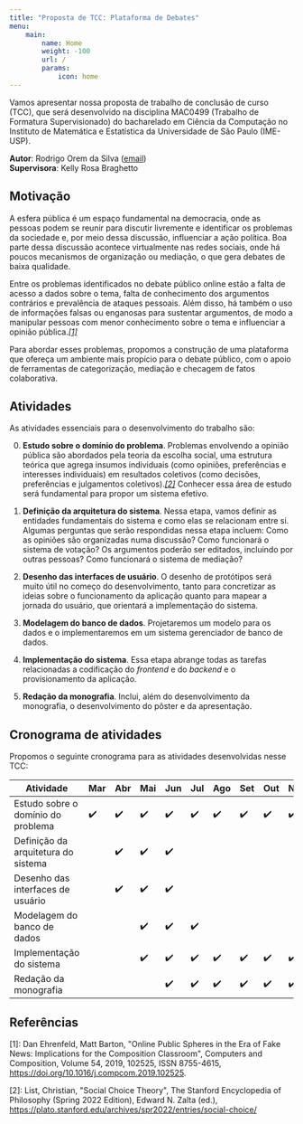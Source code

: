 ```yaml
---
title: "Proposta de TCC: Plataforma de Debates"
menu:
    main:
        name: Home
        weight: -100
        url: /
        params:
            icon: home
---
```


Vamos apresentar nossa proposta de trabalho de conclusão de curso (TCC), que
será desenvolvido na disciplina MAC0499 (Trabalho de Formatura Supervisionado)
do bacharelado em Ciência da Computação no Instituto de Matemática e
Estatística da Universidade de São Paulo (IME-USP).

**Autor**: Rodrigo Orem da Silva ([email](mailto:rodrigo.orem@usp.br))  
**Supervisora**: Kelly Rosa Braghetto

## Motivação

A esfera pública é um espaço fundamental na democracia, onde as pessoas podem
se reunir para discutir livremente e identificar os problemas da sociedade e,
por meio dessa discussão, influenciar a ação política. Boa parte dessa
discussão acontece virtualmente nas redes sociais, onde há poucos mecanismos de
organização ou mediação, o que gera debates de baixa qualidade.

Entre os problemas identificados no debate público online estão a falta de
acesso a dados sobre o tema, falta de conhecimento dos argumentos contrários e
prevalência de ataques pessoais. Além disso, há também o uso de informações
falsas ou enganosas para sustentar argumentos, de modo a manipular pessoas com
menor conhecimento sobre o tema e influenciar a opinião pública.<cite>[[1]](#1)</cite>

Para abordar esses problemas, propomos a construção de uma plataforma que
ofereça um ambiente mais propício para o debate público, com o apoio de
ferramentas de categorização, mediação e checagem de fatos colaborativa.

## Atividades
As atividades essenciais para o desenvolvimento do trabalho são:

0. **Estudo sobre o domínio do problema**. Problemas envolvendo a opinião
   pública são abordados pela teoria da escolha social, uma estrutura teórica
   que agrega insumos individuais (como opiniões, preferências e interesses
   individuais) em resultados coletivos (como decisões, preferências e
   julgamentos coletivos).<cite>[[2]](#2)</cite> Conhecer essa área de estudo
   será fundamental para propor um sistema efetivo.

1. **Definição da arquitetura do sistema**. Nessa etapa, vamos definir as
   entidades fundamentais do sistema e como elas se relacionam entre si.
   Algumas perguntas que serão respondidas nessa etapa incluem: Como as
   opiniões são organizadas numa discussão? Como funcionará o sistema de
   votação? Os argumentos poderão ser editados, incluindo por outras pessoas?
   Como funcionará o sistema de mediação?

2. **Desenho das interfaces de usuário**. O desenho de protótipos será muito
   útil no começo do desenvolvimento, tanto para concretizar as ideias sobre o
   funcionamento da aplicação quanto para mapear a jornada do usuário, que
   orientará a implementação do sistema.

3. **Modelagem do banco de dados**. Projetaremos um modelo para os
   dados e o implementaremos em um sistema gerenciador de banco de dados.

4. **Implementação do sistema**. Essa etapa abrange todas as tarefas
   relacionadas a codificação do *frontend* e do *backend* e o provisionamento
   da aplicação.

5. **Redação da monografia**. Inclui, além do desenvolvimento da monografia, o
   desenvolvimento do pôster e da apresentação.


## Cronograma de atividades

Propomos o seguinte cronograma para as atividades desenvolvidas nesse TCC:

| Atividade                             | Mar | Abr | Mai | Jun | Jul | Ago | Set | Out | Nov | Dez |
| ------------------------------------  | --- | --- | --- | --- | --- | --- | --- | --- | --- | --- |
| Estudo sobre o domínio do problema    |  ✔️  |  ✔️  |  ✔️  |  ✔️  |  ✔️  |  ✔️  |  ✔️  |  ✔️  |  ✔️  |  ✔️  |
| Definição da arquitetura do sistema   |     |  ✔️  |  ✔️  |  ✔️  |     |     |     |     |     |     |
| Desenho das interfaces de usuário     |     |  ✔️  |  ✔️  |  ✔️  |     |     |     |     |     |     |
| Modelagem do banco de dados           |     |     |  ✔️  |  ✔️  |  ✔️  |     |     |     |     |     |
| Implementação do sistema              |     |     |  ✔️  |  ✔️  |  ✔️  |  ✔️  |  ✔️  |  ✔️  |  ✔️  |  ✔️  |
| Redação da monografia                 |     |     |     |  ✔️  |  ✔️  |  ✔️  |  ✔️  |  ✔️  |  ✔️  |  ✔️  |

## Referências
<a id="1">[1]</a>: Dan Ehrenfeld, Matt Barton, "Online Public Spheres in the
Era of Fake News: Implications for the Composition Classroom", Computers and
Composition, Volume 54, 2019, 102525, ISSN 8755-4615,
https://doi.org/10.1016/j.compcom.2019.102525.

<a id="2">[2]</a>: List, Christian, "Social Choice Theory", The Stanford
Encyclopedia of Philosophy (Spring 2022 Edition), Edward N. Zalta (ed.),
https://plato.stanford.edu/archives/spr2022/entries/social-choice/

